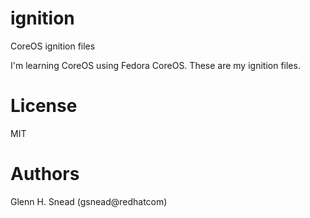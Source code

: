 # ignition
CoreOS ignition files

I'm learning CoreOS using Fedora CoreOS. These are my ignition files.

# License
MIT

# Authors
Glenn H. Snead (gsnead@redhatcom)

